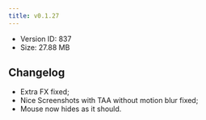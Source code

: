 ```yaml
---
title: v0.1.27
---
```


*   Version ID: 837
*   Size: 27.88 MB

## Changelog

*   Extra FX fixed;
*   Nice Screenshots with TAA without motion blur fixed;
*   Mouse now hides as it should.
